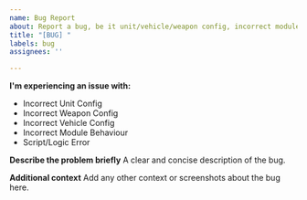```yaml
---
name: Bug Report
about: Report a bug, be it unit/vehicle/weapon config, incorrect module behaviour, or a script error occuring.
title: "[BUG] "
labels: bug
assignees: ''

---
```


**I'm experiencing an issue with:**
- Incorrect Unit Config
- Incorrect Weapon Config
- Incorrect Vehicle Config
- Incorrect Module Behaviour
- Script/Logic Error

**Describe the problem briefly**
A clear and concise description of the bug.

**Additional context**
Add any other context or screenshots about the bug here.